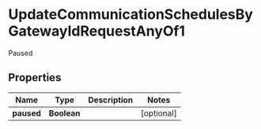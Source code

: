 

# UpdateCommunicationSchedulesByGatewayIdRequestAnyOf1

Paused

## Properties

| Name | Type | Description | Notes |
|------------ | ------------- | ------------- | -------------|
|**paused** | **Boolean** |  |  [optional] |




